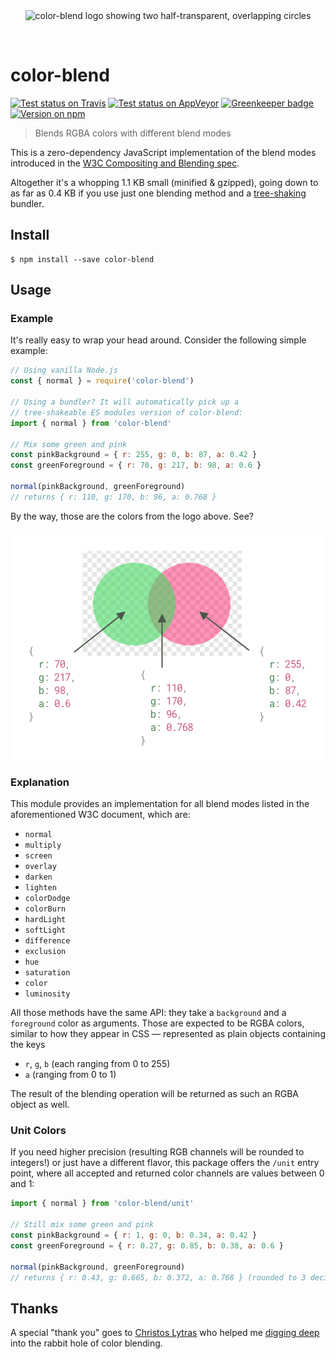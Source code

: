 <div align="center">
  <br>
  <br>

![color-blend logo showing two half-transparent, overlapping circles](https://cdn.jsdelivr.net/gh/Loilo/color-blend@61bf569ab93e02df2291f47585d3e554acc0c9a1/color-blend.svg)

  <br>
</div>

# color-blend

[![Test status on Travis](https://badgen.net/travis/loilo/color-blend?label=Linux&icon=travis)](https://travis-ci.org/loilo/color-blend)
[![Test status on AppVeyor](https://badgen.net/appveyor/ci/loilo/color-blend?label=Windows&icon=appveyor)](https://ci.appveyor.com/project/loilo/color-blend)
[![Greenkeeper badge](https://badges.greenkeeper.io/Loilo/color-blend.svg)](https://greenkeeper.io/)
[![Version on npm](https://badgen.net/npm/v/color-blend)](https://www.npmjs.com/package/color-blend)

> Blends RGBA colors with different blend modes

This is a zero-dependency JavaScript implementation of the blend modes introduced in the [W3C Compositing and Blending spec](https://www.w3.org/TR/compositing-1/).

Altogether it's a whopping 1.1 KB small (minified & gzipped), going down to as far as 0.4 KB if you use just one blending method and a [tree-shaking](https://en.wikipedia.org/wiki/Tree_shaking) bundler.

## Install

```console
$ npm install --save color-blend
```

## Usage

### Example

It's really easy to wrap your head around. Consider the following simple example:

```js
// Using vanilla Node.js
const { normal } = require('color-blend')

// Using a bundler? It will automatically pick up a
// tree-shakeable ES modules version of color-blend:
import { normal } from 'color-blend'

// Mix some green and pink
const pinkBackground = { r: 255, g: 0, b: 87, a: 0.42 }
const greenForeground = { r: 70, g: 217, b: 98, a: 0.6 }

normal(pinkBackground, greenForeground)
// returns { r: 110, g: 170, b: 96, a: 0.768 }
```

By the way, those are the colors from the logo above. See?

![Visual representation of the example code](explanation.png)

### Explanation

This module provides an implementation for all blend modes listed in the aforementioned W3C document, which are:

- `normal`
- `multiply`
- `screen`
- `overlay`
- `darken`
- `lighten`
- `colorDodge`
- `colorBurn`
- `hardLight`
- `softLight`
- `difference`
- `exclusion`
- `hue`
- `saturation`
- `color`
- `luminosity`

All those methods have the same API: they take a `background` and a `foreground` color as arguments.
Those are expected to be RGBA colors, similar to how they appear in CSS — represented as plain objects containing the keys

- `r`, `g`, `b` (each ranging from 0 to 255)
- `a` (ranging from 0 to 1)

The result of the blending operation will be returned as such an RGBA object as well.

### Unit Colors

If you need higher precision (resulting RGB channels will be rounded to integers!) or just have a different flavor, this package offers the `/unit` entry point, where all accepted and returned color channels are values between 0 and 1:

```javascript
import { normal } from 'color-blend/unit'

// Still mix some green and pink
const pinkBackground = { r: 1, g: 0, b: 0.34, a: 0.42 }
const greenForeground = { r: 0.27, g: 0.85, b: 0.38, a: 0.6 }

normal(pinkBackground, greenForeground)
// returns { r: 0.43, g: 0.665, b: 0.372, a: 0.768 } (rounded to 3 decimals for brevity)
```

## Thanks

A special "thank you" goes to [Christos Lytras](https://github.com/clytras) who helped me [digging deep](https://stackoverflow.com/questions/40796852/mix-two-non-opaque-colors-with-hue-blend-mode) into the rabbit hole of color blending.
